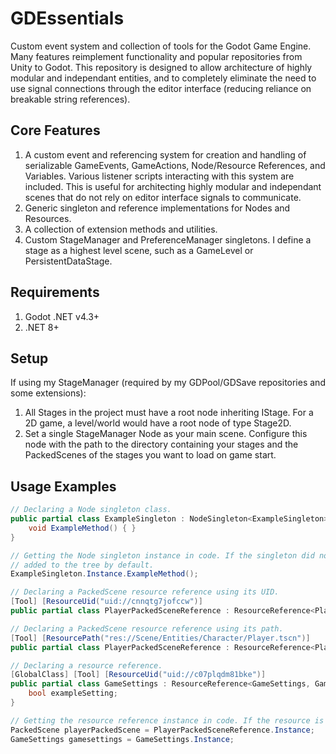 GDEssentials
=================
Custom event system and collection of tools for the Godot Game Engine. Many features reimplement functionality and popular repositories from Unity to Godot. This repository is designed to allow architecture of highly modular and independant entities, and to completely eliminate the need to use signal connections through the editor interface (reducing reliance on breakable string references).

Core Features
----
1. A custom event and referencing system for creation and handling of serializable GameEvents, GameActions, Node/Resource References, and Variables. Various listener scripts interacting with this system are included. This is useful for architecting highly modular and independant scenes that do not rely on editor interface signals to communicate.
2. Generic singleton and reference implementations for Nodes and Resources.
3. A collection of extension methods and utilities.
4. Custom StageManager and PreferenceManager singletons. I define a stage as a highest level scene, such as a GameLevel or PersistentDataStage.

Requirements
----
1. Godot .NET v4.3+
2. .NET 8+

Setup
----
If using my StageManager (required by my GDPool/GDSave repositories and some extensions):
1. All Stages in the project must have a root node inheriting IStage. For a 2D game, a level/world would have a root node of type Stage2D.
2. Set a single StageManager Node as your main scene. Configure this node with the path to the directory containing your stages and the PackedScenes of the stages you want to load on game start.

Usage Examples
----
```csharp
// Declaring a Node singleton class.
public partial class ExampleSingleton : NodeSingleton<ExampleSingleton> {
    void ExampleMethod() { }
}

// Getting the Node singleton instance in code. If the singleton did not exist, it will automatically be created and
// added to the tree by default.
ExampleSingleton.Instance.ExampleMethod();

// Declaring a PackedScene resource reference using its UID.
[Tool] [ResourceUid("uid://cnnqtg7jofccw")]
public partial class PlayerPackedSceneReference : ResourceReference<PlayerPackedSceneReference, PackedScene> { }

// Declaring a PackedScene resource reference using its path.
[Tool] [ResourcePath("res://Scene/Entities/Character/Player.tscn")]
public partial class PlayerPackedSceneReference : ResourceReference<PlayerPackedSceneReference, PackedScene> { }

// Declaring a resource reference.
[GlobalClass] [Tool] [ResourceUid("uid://c07plqdm81bke")]
public partial class GameSettings : ResourceReference<GameSettings, GameSettings> {
    bool exampleSetting;
}

// Getting the resource reference instance in code. If the resource is not found, it will automatically be created.
PackedScene playerPackedScene = PlayerPackedSceneReference.Instance;
GameSettings gamesettings = GameSettings.Instance;

```
